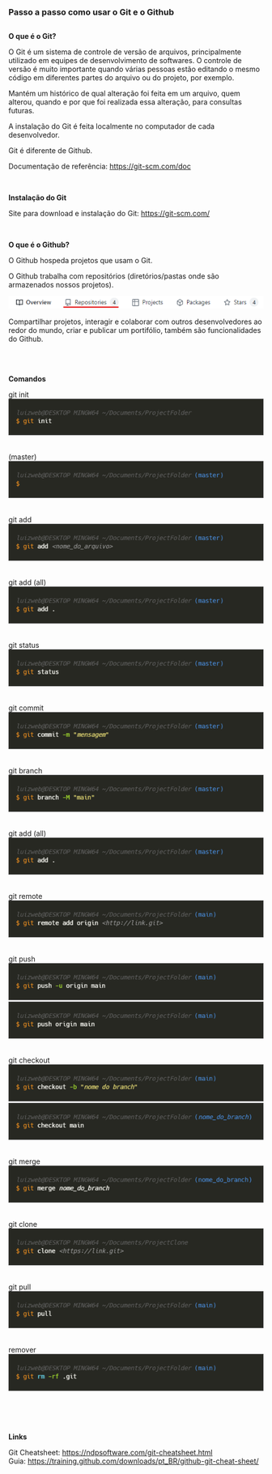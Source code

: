 ### Passo a passo como usar o Git e o Github
##

**O que é o Git?**

O Git é um sistema de controle de versão de arquivos, principalmente utilizado em equipes de desenvolvimento de softwares. O controle de versão é muito importante quando várias pessoas estão editando o mesmo código em diferentes partes do arquivo ou do projeto, por exemplo.

Mantém um histórico de qual alteração foi feita em um arquivo, quem alterou, quando e por que foi realizada essa alteração, para consultas futuras.

A instalação do Git é feita localmente no computador de cada desenvolvedor.

Git é diferente de Github.

Documentação de referência: https://git-scm.com/doc

<br>


**Instalação do Git**

Site para download e instalação do Git: https://git-scm.com/

<br>

**O que é o Github?**

O Github hospeda projetos que usam o Git.

O Github trabalha com repositórios (diretórios/pastas onde são armazenados nossos projetos).

![Repositórios](./images/repositories.png)

Compartilhar projetos, interagir e colaborar com outros desenvolvedores ao redor do mundo, criar e publicar um portifólio, também são funcionalidades do Github.


<br>
<br>

**Comandos**

git init
![git init](./images/init.png)
<br>
<br>

(master)
![git init (master)](./images/init2.png)
<br>
<br>

git add
![git add](./images/add.png)
<br>
<br>

git add (all)
![git add (all)](./images/addall.png)
<br>
<br>

git status
![git status](./images/status.png)
<br>
<br>

git commit
![git commit](./images/commit.png)
<br>
<br>

git branch
![git add (all)](./images/branchmain.png)
<br>
<br>

git add (all)
![git add (all)](./images/addall.png)
<br>
<br>

git remote
![git remote](./images/remote.png)
<br>
<br>

git push
![git push](./images/push.png)
![git push](./images/push2.png)
<br>
<br>

git checkout
![git checkout](./images/checkout.png)
![git checkout](./images/checkoutmain.png)
<br>
<br>

git merge
![git merge](./images/merge.png)
<br>
<br>

git clone
![git clone](./images/clone.png)
<br>
<br>

git pull
![git clone](./images/pull.png)
<br>
<br>

remover
![git rm](./images/remove.png)
<br>
<br>




<!-- 
~~~bash
$ git push origin main
~~~
-->


<br>
<br>



**Links**

Git Cheatsheet: https://ndpsoftware.com/git-cheatsheet.html <br>
Guia: https://training.github.com/downloads/pt_BR/github-git-cheat-sheet/

